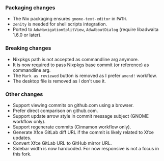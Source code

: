 ### Packaging changes

- The Nix packaging ensures `gnome-text-editor` in `PATH`.
- `zenity` is needed for shell scripts integration.
- Ported to `AdwNavigationSplitView`, `AdwAboutDialog` (require libadwaita 1.6.0 or later).

### Breaking changes

- Nixpkgs path is not accepted as commandline arg anymore.
- It is now required to pass Nixpkgs base commit (or reference) as commandline arg.
- The `Mark as reviewed` button is removed as I prefer `amend!` workflow.
- The desktop file is removed as I don't use it.

### Other changes

- Support viewing commits on github.com using a browser.
- Prefer direct comparison on github.com.
- Support update arrow style in commit message subject (GNOME workflow only).
- Support regenerate commits (Cinnamon workflow only).
- Generate Xfce GitLab diff URL if the commit is likely related to Xfce updates.
- Convert Xfce GitLab URL to GitHub mirror URL.
- Sidebar width is now hardcoded. For now responsive is not a focus in this fork.
